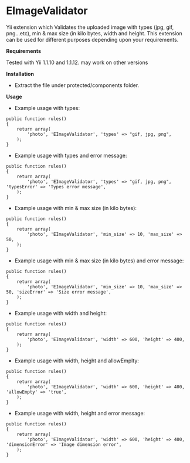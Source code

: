 EImageValidator
===============

Yii extension which Validates the uploaded image with types (jpg, gif, png...etc), min & max size (in kilo bytes, width and height. This extension can be used for different purposes depending upon your requirements.

**Requirements**

Tested with Yii 1.1.10 and 1.1.12. may work on other versions

**Installation**

* Extract the file under protected/components folder.

**Usage**

* Example usage with types:

```
public function rules()
{
    return array(
        'photo', 'EImageValidator', 'types' => "gif, jpg, png",
    );
}
```

* Example usage with types and error message:

```
public function rules()
{
    return array(
        'photo', 'EImageValidator', 'types' => "gif, jpg, png", 'typesError' => 'Types error message',
    );
}
```

* Example usage with min & max size (in kilo bytes):

```
public function rules()
{
    return array(
        'photo', 'EImageValidator', 'min_size' => 10, 'max_size' => 50,
    );
}
```

* Example usage with min & max size (in kilo bytes) and error message:

```
public function rules()
{
    return array(
        'photo', 'EImageValidator', 'min_size' => 10, 'max_size' => 50, 'sizeError' => 'Size error message',
    );
}
```

* Example usage with width and height:

```
public function rules()
{
    return array(
        'photo', 'EImageValidator', 'width' => 600, 'height' => 400,
    );
}
```

* Example usage with width, height and allowEmplty:

```
public function rules()
{
    return array(
        'photo', 'EImageValidator', 'width' => 600, 'height' => 400, 'allowEmpty' => 'true',
    );
}
```

* Example usage with width, height and error message:

```
public function rules()
{
    return array(
        'photo', 'EImageValidator', 'width' => 600, 'height' => 400, 'dimensionError' => 'Image dimension error',
    );
}
```
